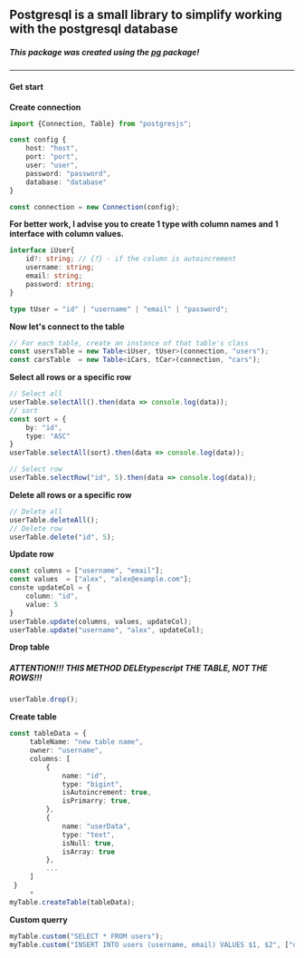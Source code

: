 ## Postgresql is a small library to simplify working with the postgresql database

##### This package was created using the [pg](https://www.npmjs.com/package/pg) package!
****
#### Get start

**Create connection**
```typescript
import {Connection, Table} from "postgresjs";

const config {
    host: "host",
    port: "port",
    user: "user",
    password: "password",
    database: "database"
}

const connection = new Connection(config);
```

**For better work, I advise you to create 1 type with column names and 1 interface with column values.**

```typescript
interface iUser{
    id?: string; // {?} - if the column is autoincrement 
    username: string;
    email: string;
    password: string;
}

type tUser = "id" | "username" | "email" | "password";
```

**Now let's connect to the table**
```typescript
// For each table, create an instance of that table's class
const usersTable = new Table<iUser, tUser>(connection, "users");
const carsTable  = new Table<iCars, tCar>(connection, "cars");
```

**Select all rows or a specific row**
```typescript
// Select all
userTable.selectAll().then(data => console.log(data));
// sort
const sort = {
    by: "id",
    type: "ASC"
}
userTable.selectAll(sort).then(data => console.log(data));

// Select row
userTable.selectRow("id", 5).then(data => console.log(data));
```

**Delete all rows or a specific row**
```typescript
// Delete all
userTable.deleteAll();
// Delete row
userTable.delete("id", 5);
```

**Update row**
```typescript
const columns = ["username", "email"];
const values  = ["alex", "alex@example.com"];
conste updateCol = {
    column: "id",
    value: 5
}
userTable.update(columns, values, updateCol);
userTable.update("username", "alex", updateCol);
```

**Drop table**
##### ATTENTION!!! THIS METHOD DELEtypescript THE TABLE, NOT THE ROWS!!!
```typescript
userTable.drop();
```

**Create table**
```typescript
const tableData = {
     tableName: "new table name",
     owner: "username",
     columns: [
         {
             name: "id",
             type: "bigint",
             isAutoincrement: true,
             isPrimarry: true,
         },
         {
             name: "userData",
             type: "text",
             isNull: true,
             isArray: true
         },
         ...
     ]
 }
     * 
myTable.createTable(tableData);
```

**Custom querry**
```typescript
myTable.custom("SELECT * FROM users");
myTable.custom("INSERT INTO users (username, email) VALUES $1, $2", ["username", "useremail"]);
```

